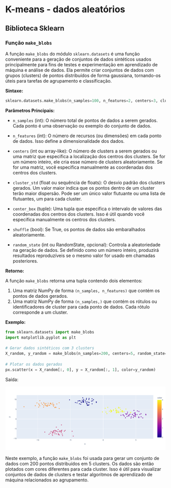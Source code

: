 # K-means - dados aleatórios

## Biblioteca Sklearn

### Função `make_blobs`

A função `make_blobs` do módulo `sklearn.datasets` é uma função conveniente para a geração de conjuntos de dados sintéticos usados principalmente para fins de testes e experimentação em aprendizado de máquina e análise de dados. Ela permite criar conjuntos de dados com grupos (clusters) de pontos distribuídos de forma gaussiana, tornando-os úteis para tarefas de agrupamento e classificação.

**Sintaxe:**

```python
sklearn.datasets.make_blobs(n_samples=100, n_features=2, centers=3, cluster_std=1.0, center_box=(-10.0, 10.0), shuffle=True, random_state=None)
```

**Parâmetros Principais:**

- `n_samples` (int): O número total de pontos de dados a serem gerados. Cada ponto é uma observação ou exemplo do conjunto de dados.

- `n_features` (int): O número de recursos (ou dimensões) em cada ponto de dados. Isso define a dimensionalidade dos dados.

- `centers` (int ou array-like): O número de clusters a serem gerados ou uma matriz que especifica a localização dos centros dos clusters. Se for um número inteiro, ele cria esse número de clusters aleatoriamente. Se for uma matriz, você especifica manualmente as coordenadas dos centros dos clusters.

- `cluster_std` (float ou sequência de floats): O desvio padrão dos clusters gerados. Um valor maior indica que os pontos dentro de um cluster terão maior dispersão. Pode ser um único valor flutuante ou uma lista de flutuantes, um para cada cluster.

- `center_box` (tuple): Uma tupla que especifica o intervalo de valores das coordenadas dos centros dos clusters. Isso é útil quando você especifica manualmente os centros dos clusters.

- `shuffle` (bool): Se True, os pontos de dados são embaralhados aleatoriamente.

- `random_state` (int ou RandomState, opcional): Controla a aleatoriedade na geração de dados. Se definido como um número inteiro, produzirá resultados reproduzíveis se o mesmo valor for usado em chamadas posteriores.

**Retorno:**

A função `make_blobs` retorna uma tupla contendo dois elementos:

1. Uma matriz NumPy de forma `(n_samples, n_features)` que contém os pontos de dados gerados.
2. Uma matriz NumPy de forma `(n_samples,)` que contém os rótulos ou identificadores de cluster para cada ponto de dados. Cada rótulo corresponde a um cluster.

**Exemplo:**

```python
from sklearn.datasets import make_blobs
import matplotlib.pyplot as plt

# Gerar dados sintéticos com 3 clusters
X_random, y_random = make_blobs(n_samples=200, centers=5, random_state=42)

# Plotar os dados gerados
px.scatter(x = X_random[:, 0], y = X_random[:, 1], color=y_random)
```

Saída:

![](./assets/exemplo-dados-gerados-pela-funcao-make-blobs.png)

Neste exemplo, a função `make_blobs` foi usada para gerar um conjunto de dados com 200 pontos distribuídos em 5 clusters. Os dados são então plotados com cores diferentes para cada cluster. Isso é útil para visualizar conjuntos de dados de clusters e testar algoritmos de aprendizado de máquina relacionados ao agrupamento.